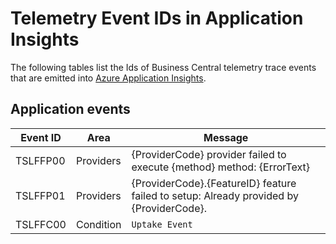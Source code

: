 # Telemetry Event IDs in Application Insights
The following tables list the Ids of Business Central telemetry trace events that are emitted into [Azure Application Insights](https://app.powerbi.com/groups/d1ac40ea-06c7-4a3b-8f80-b42e7dac73cc/reports/41236652-8b9c-4ff3-8171-ac83eda8eec3/ReportSection).
## Application events
| Event ID | Area      | Message                                                                                 |
|----------|-----------|-----------------------------------------------------------------------------------------|
| TSLFFP00 | Providers | {ProviderCode} provider failed to execute {method} method: {ErrorText}                  |
| TSLFFP01 | Providers | {ProviderCode}.{FeatureID} feature failed to setup: Already provided by {ProviderCode}. |
| TSLFFC00 | Condition | `Uptake Event`                                                                          |